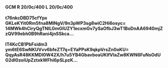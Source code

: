 #### GCM R 20/0c/400 L 20/0c/400
**t76nkcDBD75cfYpx**<br/>**GKLeKYit0Rm5fna8MlNgV/9n3pWP3sg8wiC2Hi6osyc=**<br/>**14MWk4hCiryQgTNILGmGIUZY1ecxmGv7ySaOfbJ3wT1BoDnAA6940mjZzQV99ebh0B9hRani4jnSSkca...**<br/><br/>
**IT4KcCB1PbFsidm3**<br/>**ym6tE6SwNKUVvv6bfeZT7q+EYaPPsK9qkpVrsZn0oKU=**<br/>**QqyAsR48KKMDl0W42X/h7u5YB4GbavboaUKlfVIaZw8KWN6FuNsOdUG2dl0zoiUpZztxkWFhi6pSLpzK...**